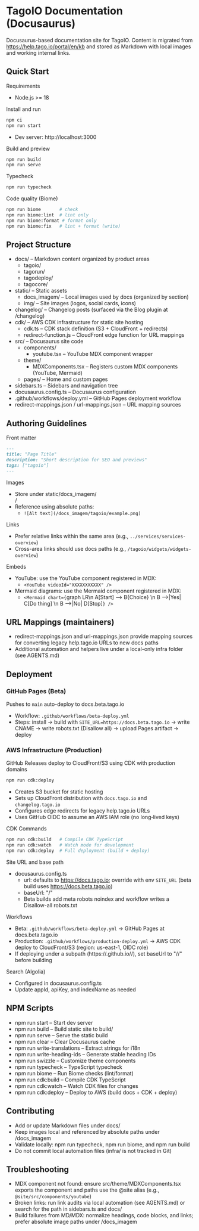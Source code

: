 # TagoIO Documentation (Docusaurus)

Docusaurus-based documentation site for TagoIO. Content is migrated from https://help.tago.io/portal/en/kb and stored as Markdown with local images and working internal links.

## Quick Start

Requirements
- Node.js >= 18

Install and run
```bash
npm ci
npm run start
```
- Dev server: http://localhost:3000

Build and preview
```bash
npm run build
npm run serve
```

Typecheck
```bash
npm run typecheck
```

Code quality (Biome)
```bash
npm run biome       # check
npm run biome:lint  # lint only
npm run biome:format # format only
npm run biome:fix   # lint + format (write)
```

## Project Structure

- docs/ – Markdown content organized by product areas
  - tagoio/
  - tagorun/
  - tagodeploy/
  - tagocore/
- static/ – Static assets
  - docs_imagem/ – Local images used by docs (organized by section)
  - img/ – Site images (logos, social cards, icons)
- changelog/ – Changelog posts (surfaced via the Blog plugin at /changelog)
- cdk/ – AWS CDK infrastructure for static site hosting
  - cdk.ts – CDK stack definition (S3 + CloudFront + redirects)
  - redirect-function.js – CloudFront edge function for URL mappings
- src/ – Docusaurus site code
  - components/
    - youtube.tsx – YouTube MDX component wrapper
  - theme/
    - MDXComponents.tsx – Registers custom MDX components (YouTube, Mermaid)
  - pages/ – Home and custom pages
- sidebars.ts – Sidebars and navigation tree
- docusaurus.config.ts – Docusaurus configuration
- .github/workflows/deploy.yml – GitHub Pages deployment workflow
- redirect-mappings.json / url-mappings.json – URL mapping sources

## Authoring Guidelines

Front matter
```markdown
---
title: "Page Title"
description: "Short description for SEO and previews"
tags: ["tagoio"]
---
```

Images
- Store under static/docs_imagem/<section>/
- Reference using absolute paths:
  - `![Alt text](/docs_imagem/tagoio/example.png)`

Links
- Prefer relative links within the same area (e.g., `../services/services-overview`)
- Cross-area links should use docs paths (e.g., `/tagoio/widgets/widgets-overview`)

Embeds
- YouTube: use the YouTube component registered in MDX:
  - `<YouTube videoId="XXXXXXXXXXX" />`
- Mermaid diagrams: use the Mermaid component registered in MDX:
  - `<Mermaid chart={`graph LR\n  A[Start] --> B{Choice} \n  B -->|Yes| C[Do thing] \n  B -->|No| D[Stop]`} />`

## URL Mappings (maintainers)
- redirect-mappings.json and url-mappings.json provide mapping sources for converting legacy help.tago.io URLs to new docs paths
- Additional automation and helpers live under a local-only infra folder (see AGENTS.md)

## Deployment

### GitHub Pages (Beta)
Pushes to `main` auto-deploy to docs.beta.tago.io
- Workflow: `.github/workflows/beta-deploy.yml`
- Steps: install → build with `SITE_URL=https://docs.beta.tago.io` → write CNAME → write robots.txt (Disallow all) → upload Pages artifact → deploy

### AWS Infrastructure (Production)
GitHub Releases deploy to CloudFront/S3 using CDK with production domains
```bash
npm run cdk:deploy
```
- Creates S3 bucket for static hosting
- Sets up CloudFront distribution with `docs.tago.io` and `changelog.tago.io`
- Configures edge redirects for legacy help.tago.io URLs
- Uses GitHub OIDC to assume an AWS IAM role (no long‑lived keys)

CDK Commands
```bash
npm run cdk:build   # Compile CDK TypeScript
npm run cdk:watch   # Watch mode for development
npm run cdk:deploy  # Full deployment (build + deploy)
```

Site URL and base path
- docusaurus.config.ts
  - url: defaults to https://docs.tago.io; override with env `SITE_URL` (beta build uses https://docs.beta.tago.io)
  - baseUrl: "/"
  - Beta builds add meta robots noindex and workflow writes a Disallow-all robots.txt

Workflows
- Beta: `.github/workflows/beta-deploy.yml` → GitHub Pages at docs.beta.tago.io
- Production: `.github/workflows/production-deploy.yml` → AWS CDK deploy to CloudFront/S3 (region: us-east-1, OIDC role)
- If deploying under a subpath (https://<org>.github.io/<repo>/), set baseUrl to "/<repo>/" before building

Search (Algolia)
- Configured in docusaurus.config.ts
- Update appId, apiKey, and indexName as needed

## NPM Scripts
- npm run start – Start dev server
- npm run build – Build static site to build/
- npm run serve – Serve the static build
- npm run clear – Clear Docusaurus cache
- npm run write-translations – Extract strings for i18n
- npm run write-heading-ids – Generate stable heading IDs
- npm run swizzle – Customize theme components
- npm run typecheck – TypeScript typecheck
- npm run biome – Run Biome checks (lint/format)
- npm run cdk:build – Compile CDK TypeScript
- npm run cdk:watch – Watch CDK files for changes
- npm run cdk:deploy – Deploy to AWS (build docs + CDK + deploy)

## Contributing
- Add or update Markdown files under docs/
- Keep images local and referenced by absolute paths under /docs_imagem
- Validate locally: npm run typecheck, npm run biome, and npm run build
- Do not commit local automation files (infra/ is not tracked in Git)

## Troubleshooting
- MDX component not found: ensure src/theme/MDXComponents.tsx exports the component and paths use the @site alias (e.g., `@site/src/components/youtube`)
- Broken links: run link audits via local automation (see AGENTS.md) or search for the path in sidebars.ts and docs/
- Build failures from MD/MDX: normalize headings, code blocks, and links; prefer absolute image paths under /docs_imagem
